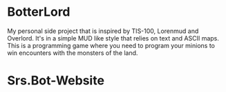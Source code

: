 # BotterLord
My personal side project that is inspired by TIS-100, Lorenmud and Overlord. 
It's in a simple MUD like style that relies on text and ASCII maps.
This is a programming game where you need to program your minions to win encounters with the monsters of the land.
# Srs.Bot-Website
